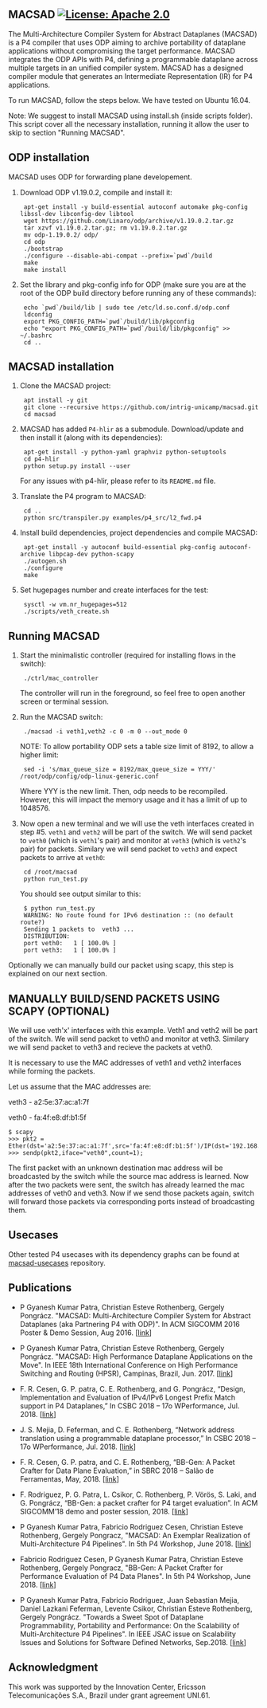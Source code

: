 ## MACSAD [![License: Apache 2.0](https://img.shields.io/hexpm/l/plug.svg?style=for-the-badge)](LICENSE)

The Multi-Architecture Compiler System for Abstract Dataplanes (MACSAD) is a P4 compiler that uses ODP aiming to archive portability of dataplane applications without compromising the target performance. MACSAD integrates the ODP APIs with P4, defining a programmable dataplane across multiple targets in an unified compiler system. MACSAD has a designed compiler module that generates an Intermediate Representation (IR) for P4 applications.

To run MACSAD, follow the steps below. We have tested on Ubuntu 16.04.

Note: We suggest to install MACSAD using install.sh (inside scripts folder). This script cover all the necessary installation, running it allow the user to skip to section "Running MACSAD".

## ODP installation

MACSAD uses ODP for forwarding plane developement.

1. Download ODP v1.19.0.2, compile and install it:

        apt-get install -y build-essential autoconf automake pkg-config libssl-dev libconfig-dev libtool
        wget https://github.com/Linaro/odp/archive/v1.19.0.2.tar.gz
        tar xzvf v1.19.0.2.tar.gz; rm v1.19.0.2.tar.gz
        mv odp-1.19.0.2/ odp/
        cd odp
        ./bootstrap
        ./configure --disable-abi-compat --prefix=`pwd`/build
        make
        make install

2. Set the library and pkg-config info for ODP (make sure you are at the root
of the ODP build directory before running any of these commands):

        echo `pwd`/build/lib | sudo tee /etc/ld.so.conf.d/odp.conf
        ldconfig
        export PKG_CONFIG_PATH=`pwd`/build/lib/pkgconfig
        echo "export PKG_CONFIG_PATH=`pwd`/build/lib/pkgconfig" >> ~/.bashrc
        cd ..


## MACSAD installation

1. Clone the MACSAD project:

        apt install -y git
        git clone --recursive https://github.com/intrig-unicamp/macsad.git
        cd macsad
	
2. MACSAD has added `P4-hlir` as a submodule. Download/update and then install
it (along with its dependencies):

        apt-get install -y python-yaml graphviz python-setuptools
        cd p4-hlir
        python setup.py install --user

    For any issues with p4-hlir, please refer to its `README.md` file.

3. Translate the P4 program to MACSAD:
        
        cd ..
        python src/transpiler.py examples/p4_src/l2_fwd.p4

4. Install build dependencies, project dependencies and compile MACSAD:

        apt-get install -y autoconf build-essential pkg-config autoconf-archive libpcap-dev python-scapy
        ./autogen.sh
        ./configure
        make

5. Set hugepages number and create interfaces for the test:

        sysctl -w vm.nr_hugepages=512
        ./scripts/veth_create.sh

## Running MACSAD

1. Start the minimalistic controller (required for installing flows in the
switch):

        ./ctrl/mac_controller

    The controller will run in the foreground, so feel free to open another
    screen or terminal session.


2. Run the MACSAD switch:

        ./macsad -i veth1,veth2 -c 0 -m 0 --out_mode 0

    NOTE: To allow portability ODP sets a table size limit of 8192, to allow a higher limit:

        sed -i 's/max_queue_size = 8192/max_queue_size = YYY/' /root/odp/config/odp-linux-generic.conf

    Where YYY is the new limit. Then, odp needs to be recompiled. However, this will impact the memory usage and it has a limit of up to 1048576.

3. Now open a new terminal and we will use the veth interfaces created in step #5. `veth1` and `veth2` will
be part of the switch. We will send packet to `veth0` (which is `veth1`'s pair)
and monitor at `veth3` (which is `veth2`'s pair) for packets. Similary we will
send packet to `veth3` and expect packets to arrive at `veth0`:

        cd /root/macsad
        python run_test.py

    You should see output similar to this:

        $ python run_test.py
        WARNING: No route found for IPv6 destination :: (no default route?)
        Sending 1 packets to  veth3 ...
        DISTRIBUTION:
        port veth0:   1 [ 100.0% ]
        port veth3:   1 [ 100.0% ]

Optionally we can manually build our packet using scapy, this step is explained on our next section.

## MANUALLY BUILD/SEND PACKETS USING SCAPY (OPTIONAL)

We will use veth'x' interfaces with this example. Veth1 and veth2 will be part of the switch. We will send packet to veth0 and monitor at veth3. Similary we will send packet to veth3 and recieve the packets at veth0.

It is necessary to use the MAC addresses of veth1 and veth2 interfaces while forming the packets. 

Let us assume that the MAC addresses are: 

veth3 - a2:5e:37:ac:a1:7f

veth0 - fa:4f:e8:df:b1:5f

	$ scapy
	>>> pkt2 = Ether(dst='a2:5e:37:ac:a1:7f',src='fa:4f:e8:df:b1:5f')/IP(dst='192.168.0.2',src='192.168.0.1')
	>>> sendp(pkt2,iface="veth0",count=1);

The first packet with an unknown destination mac address will be broadcasted by the switch while the source mac address is learned. Now after the two packets were sent, the switch has already learned the mac addresses of veth0 and veth3. Now if we send those packets again, switch will forward those packets via corresponding ports instead of broadcasting them.

## Usecases

Other tested P4 usecases with its dependency graphs can be found at [macsad-usecases](https://github.com/intrig-unicamp/macsad-usecases) repository.

## Publications

- P Gyanesh Kumar Patra, Christian Esteve Rothenberg, Gergely Pongrácz. "MACSAD: Multi-Architecture Compiler System for Abstract Dataplanes (aka Partnering P4 with ODP)". In ACM SIGCOMM 2016 Poster & Demo Session, Aug 2016. [[link](https://intrig.dca.fee.unicamp.br/wp-content/plugins/papercite/pdf/patra2016macsad.pdf)]

- P Gyanesh Kumar Patra, Christian Esteve Rothenberg, Gergely Pongrácz. "MACSAD: High Performance Dataplane Applications on the Move". In IEEE 18th International Conference on High Performance Switching and Routing (HPSR), Campinas, Brazil, Jun. 2017. [[link](https://intrig.dca.fee.unicamp.br/wp-content/plugins/papercite/pdf/patra2017macsad.pdf)]

- F. R. Cesen, G. P. patra, C. E. Rothenberg, and G. Pongrácz, “Design, Implementation and Evaluation of IPv4/IPv6 Longest Prefix Match support in P4 Dataplanes,” In CSBC 2018 – 17o WPerformance, Jul. 2018. [[link](https://intrig.dca.fee.unicamp.br/wp-content/plugins/papercite/pdf/cesen2018design.pdf)]

- J. S. Mejia, D. Feferman, and C. E. Rothenberg, “Network address translation using a programmable dataplane processor,” In CSBC 2018 – 17o WPerformance, Jul. 2018. [[link](https://intrig.dca.fee.unicamp.br/wp-content/plugins/papercite/pdf/mejia2018network.pdf)]

- F. R. Cesen, G. P. patra, and C. E. Rothenberg, “BB-Gen: A Packet Crafter for Data Plane Evaluation,” in SBRC 2018 – Salão de Ferramentas, May, 2018. [[link](https://intrig.dca.fee.unicamp.br/wp-content/plugins/papercite/pdf/cesen2018bb.pdf)]

- F. Rodriguez, P. G. Patra, L. Csikor, C. Rothenberg, P. Vörös, S. Laki, and G. Pongrácz, “BB-Gen: a packet crafter for P4 target evaluation”.  In ACM SIGCOMM’18 demo and poster session, 2018. [[link](https://intrig.dca.fee.unicamp.br/wp-content/plugins/papercite/pdf/cesen2018bbgensigcomm.pdf)]

- P Gyanesh Kumar Patra, Fabricio Rodriguez Cesen, Christian Esteve Rothenberg, Gergely Pongracz, "MACSAD: An Exemplar Realization of Multi-Architecture P4 Pipelines". In 5th P4 Workshop, June 2018. [[link](https://p4.org/assets/P4WS_2018/6_MACSAD_Abstract2.pdf)]  

- Fabricio Rodriguez Cesen, P Gyanesh Kumar Patra, Christian Esteve Rothenberg, Gergely Pongracz, "BB-Gen: A Packet Crafter for Performance Evaluation of P4 Data Planes". In 5th P4 Workshop, June 2018. [[link](https://p4.org/assets/P4WS_2018/3_BB-Gen_Abstract2.pdf)]

- P Gyanesh Kumar Patra, Fabricio Rodriguez, Juan Sebastian Mejia, Daniel Lazkani Feferman, Levente Csikor, Christian Esteve Rothenberg, Gergely Pongrácz. "Towards a Sweet Spot of Dataplane Programmability, Portability and Performance: On the Scalability of Multi-Architecture P4 Pipelines". In IEEE JSAC issue on Scalability Issues and Solutions for Software Defined Networks, Sep.2018. [[link](https://intrig.dca.fee.unicamp.br/wp-content/plugins/papercite/pdf/gyanesh2018sweet.pdf)]

## Acknowledgment

This work was supported by the Innovation Center, Ericsson Telecomunicações S.A., Brazil under grant agreement UNI.61.
